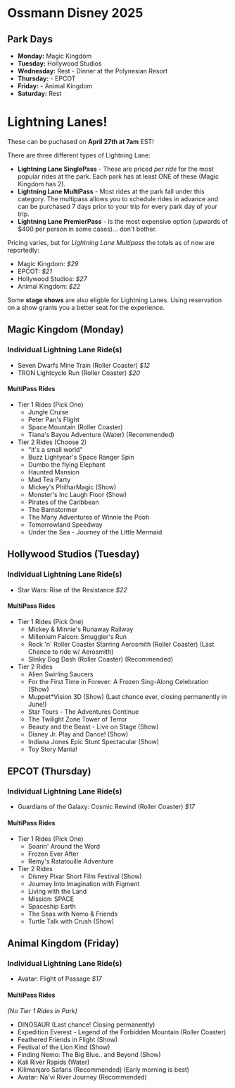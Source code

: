 # Ossmann Disney 2025

## Park Days

* **Monday:** Magic Kingdom
* **Tuesday:** Hollywood Studios
* **Wednesday:** Rest - Dinner at the Polynesian Resort
* **Thursday:** - EPCOT
* **Friday:** - Animal Kingdom
* **Saturday:** Rest

# Lightning Lanes!
These can be puchased on **April 27th at 7am** EST!

There are three different types of Lightning Lane:

* **Lightning Lane SinglePass** - These are priced *per ride* for the most popular rides at the park. Each park has at least ONE of these (Magic Kingdom has 2).
* **Lightning Lane MultiPass** - Most rides at the park fall under this category. The multipass allows you to schedule rides in advance and can be purchased 7 days prior to your trip for every park day of your trip.
* **Lightning Lane PremierPass** - Is the most expensive option (upwards of $400 per person in some cases)... don't bother. 

Pricing varies, but for *Lightning Lane Multipass* the totals as of now are reportedly:

* Magic Kingdom: *$29*
* EPCOT: *$21*
* Hollywood Studios: *$27*
* Animal Kingdom: *$22*

Some **stage shows** are also eligble for Lightning Lanes. Using reservation on a show grants you a better seat for the experience.

## Magic Kingdom (Monday)

### Individual Lightning Lane Ride(s)

* Seven Dwarfs Mine Train (Roller Coaster) *$12*
* TRON Lightcycle Run (Roller Coaster) *$20*

#### MultiPass Rides 

* Tier 1 Rides (Pick One)
  * Jungle Cruise 
  * Peter Pan's Flight
  * Space Mountain (Roller Coaster)
  * Tiana's Bayou Adventure (Water) (Recommended)
* Tier 2 Rides (Choose 2)
  * "it's a small world"
  * Buzz Lightyear's Space Ranger Spin
  * Dumbo the flying Elephant
  * Haunted Mansion
  * Mad Tea Party
  * Mickey's PhilharMagic (Show)
  * Monster's Inc Laugh Floor (Show)
  * Pirates of the Caribbean
  * The Barnstormer
  * The Many Adventures of Winnie the Pooh
  * Tomorrowland Speedway
  * Under the Sea - Journey of the Little Mermaid

## Hollywood Studios (Tuesday)

### Individual Lightning Lane Ride(s)

* Star Wars: Rise of the Resistance *$22*

#### MultiPass Rides

* Tier 1 Rides (Pick One)
  * Mickey & Minnie's Runaway Railway
  * Millenium Falcon: Smuggler's Run
  * Rock 'n' Roller Coaster Starring Aerosmith (Roller Coaster) (Last Chance to ride w/ Aerosmith)
  * Slinky Dog Dash (Roller Coaster) (Recommended)
* Tier 2 Rides
  * Alien Swirling Saucers
  * For the First Time in Forever: A Frozen Sing-Along Celebration (Show)
  * Muppet*Vision 3D (Show) (Last chance ever, closing permanently in June!)
  * Star Tours - The Adventures Continue
  * The Twilight Zone Tower of Terror
  * Beauty and the Beast - Live on Stage (Show)
  * Disney Jr. Play and Dance! (Show)
  * Indiana Jones Epic Stunt Spectacular (Show)
  * Toy Story Mania!

## EPCOT (Thursday)

### Individual Lightning Lane Ride(s)

* Guardians of the Galaxy: Cosmic Rewind (Roller Coaster) *$17*

#### MultiPass Rides

* Tier 1 Rides (Pick One)
  * Soarin' Around the Word
  * Frozen Ever After 
  * Remy's Ratatouille Adventure
* Tier 2 Rides
  * Disney Pixar Short Film Festival (Show)
  * Journey Into Imagination with Figment
  * Living with the Land
  * Mission: SPACE
  * Spaceship Earth
  * The Seas with Nemo & Friends
  * Turtle Talk with Crush (Show)

## Animal Kingdom (Friday)

### Individual Lightning Lane Ride(s)

* Avatar: Flight of Passage *$17*

#### MultiPass Rides
*(No Tier 1 Rides in Park)*

* DINOSAUR (Last chance! Closing permanently)
* Expedition Everest - Legend of the Forbidden Mountain (Roller Coaster)
* Feathered Friends in Flight (Show)
* Festival of the Lion Kind (Show)
* Finding Nemo: The Big Blue.. and Beyond (Show)
* Kali River Rapids (Water)
* Kilimanjaro Safaris (Recommended) (Early morning is best)
* Avatar: Na'vi River Journey (Recommended)

